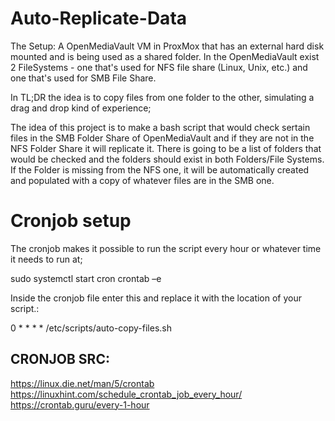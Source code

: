 # Auto-Replicate-Data


The Setup: A OpenMediaVault VM in ProxMox that has an external hard disk mounted and is being used as a shared folder. In the OpenMediaVault exist 2 FileSystems - one that's used for NFS file share (Linux, Unix, etc.) and one that's used for SMB File Share.

In TL;DR the idea is to copy files from one folder to the other, simulating a drag and drop kind of experience;

The idea of this project is to make a bash script that would check sertain files in the SMB Folder Share of OpenMediaVault and if they are not in the NFS Folder Share it will replicate it. There is going to be a list of folders that would be checked and the folders should exist in both Folders/File Systems. If the Folder is missing from the NFS one, it will be automatically created and populated with a copy of whatever files are in the SMB one.


# Cronjob setup

The cronjob makes it possible to run the script every hour or whatever time it needs to run at;

sudo systemctl start cron
crontab –e

Inside the cronjob file enter this and replace it with the location of your script.:

0 * * * * /etc/scripts/auto-copy-files.sh

## CRONJOB SRC:
https://linux.die.net/man/5/crontab
https://linuxhint.com/schedule_crontab_job_every_hour/
https://crontab.guru/every-1-hour
